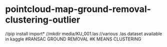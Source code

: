 # pointcloud-map-ground-removal-clustering-outlier
//pip install import*
//mkdir media/KU_001.las
//various .las dataset available in kaggle
#RANSAC GROUND REMOVAL
#K MEANS CLUSTERING
